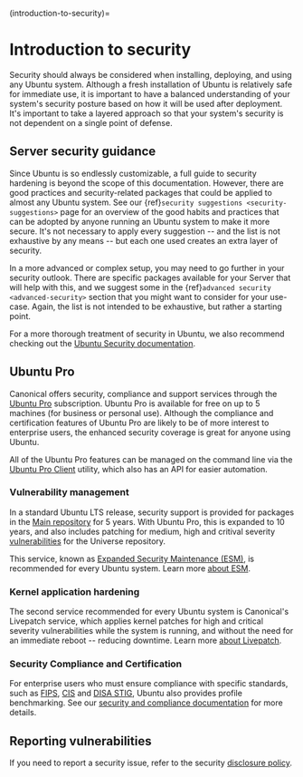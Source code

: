 (introduction-to-security)=
# Introduction to security

Security should always be considered when installing, deploying, and using any
Ubuntu system. Although a fresh installation of Ubuntu is relatively safe for
immediate use, it is important to have a balanced understanding of your
system's security posture based on how it will be used after deployment. It's
important to take a layered approach so that your system's security is not
dependent on a single point of defense.

## Server security guidance

Since Ubuntu is so endlessly customizable, a full guide to security hardening
is beyond the scope of this documentation.
However, there are good practices and security-related packages that could be
applied to almost any Ubuntu system. See our
{ref}`security suggestions <security-suggestions>` page for an overview of the
good habits and practices that can be adopted by anyone running an Ubuntu
system to make it more secure. It's not necessary to apply every suggestion --
and the list is not exhaustive by any means -- but each one used creates an
extra layer of security.

In a more advanced or complex setup, you may need to go further in your
security outlook. There are specific packages available for your Server
that will help with this, and we suggest some in the
{ref}`advanced security <advanced-security>` section that you might want to
consider for your use-case. Again, the list is not intended to be exhaustive,
but rather a starting point.

For a more thorough treatment of security in Ubuntu, we also recommend checking
out the [Ubuntu Security documentation](https://ubuntu.com/security).

## Ubuntu Pro

Canonical offers security, compliance and support services through the
[Ubuntu Pro](https://ubuntu.com/pro) subscription. Ubuntu Pro is available
for free on up to 5 machines (for business or personal use). Although the
compliance and certification features of Ubuntu Pro are likely to be of more
interest to enterprise users, the enhanced security coverage is great for
anyone using Ubuntu.

All of the Ubuntu Pro features can be managed on the command line via the
[Ubuntu Pro Client](https://canonical-ubuntu-pro-client.readthedocs-hosted.com/en/latest/)
utility, which also has an API for easier automation.

### Vulnerability management

In a standard Ubuntu LTS release, security support is provided for packages in
the [Main repository](https://canonical-ubuntu-packaging-guide.readthedocs-hosted.com/en/latest/explanation/archive/#components)
for 5 years. With Ubuntu Pro, this is expanded to 10 years, and also includes
patching for medium, high and critival severity
[vulnerabilities](https://ubuntu.com/security/cves/about) for the Universe
repository.

This service, known as [Expanded Security Maintenance (ESM)](https://documentation.ubuntu.com/server/reference/glossary/#term-ESM), is recommended for
every Ubuntu system. Learn more [about ESM](https://ubuntu.com/security/esm).

### Kernel application hardening

The second service recommended for every Ubuntu system is Canonical's Livepatch
service, which applies kernel patches for high and critical severity
vulnerabilities while the system is running, and without the need for an
immediate reboot -- reducing downtime. Learn more
[about Livepatch](https://ubuntu.com/security/livepatch).

### Security Compliance and Certification

For enterprise users who must ensure compliance with specific standards, such as
[FIPS](https://ubuntu.com/security/certifications/docs/fips),
[CIS](https://ubuntu.com/security/certifications/docs/usg) and
[DISA STIG](https://ubuntu.com/security/certifications/docs/disa-stig), Ubuntu
also provides profile benchmarking. See our
[security and compliance documentation](https://ubuntu.com/security/certifications/docs)
for more details.
 
## Reporting vulnerabilities

If you need to report a security issue, refer to the security
[disclosure policy](https://ubuntu.com/security/disclosure-policy).


